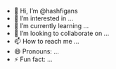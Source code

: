 - 👋 Hi, I’m @hashfigans
- 👀 I’m interested in ...
- 🌱 I’m currently learning ...
- 💞️ I’m looking to collaborate on ...
- 📫 How to reach me ...
- 😄 Pronouns: ...
- ⚡ Fun fact: ...

<!---
hashfigans/hashfigans is a ✨ special ✨ repository because its `README.md` (this file) appears on your GitHub profile.
You can click the Preview link to take a look at your changes.
--->
